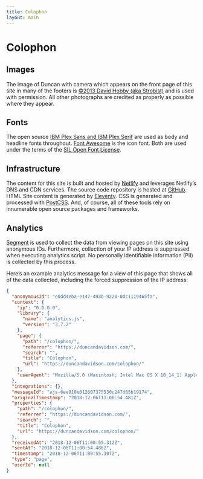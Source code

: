 ```yaml
---
title: Colophon
layout: main
---
```


# Colophon

## Images

The image of Duncan with camera which appears on the front page of this site in many of the footers is [©2013 David Hobby (aka Strobist)](http://strobist.blogspot.com/) and is used with permission. All other photographs are credited as properly as possible where they appear.

## Fonts

The open source [IBM Plex Sans and IBM Plex Serif](https://www.ibm.com/plex) are used as body and headline fonts throughout. [Font Awesome](https://fontawesome.com) is the icon font. Both are used under the terms of the [SIL Open Font License](https://opensource.org/licenses/OFL-1.1).

## Infrastructure

The content for this site is built and hosted by [Netlify](https://www.netlify.com/) and leverages Netlify’s DNS and CDN services. The source code repository is hosted at [GitHub](https://github.com/duncan/duncandavidson.com). HTML Site content is generated by [Eleventy](https://www.11ty.io/). CSS is generated and processed with [PostCSS](https://postcss.org/). And, of course, all of these tools rely on innumerable open source packages and frameworks.

## Analytics

[Segment](https://segment.com/) is used to collect the data from viewing pages on this site using anonymous IDs. Furthermore, collection of your IP address is suppressed when executing analytics script. No personally identifiable information (PII) is collected by this process.

Here’s an example analytics message for a view of this page that shows all of the data collected, including the forced suppression of the IP address:

``` json
{
  "anonymousId": "e8dd4eba-e147-493b-9220-0dc1119465fa",
  "context": {
    "ip": "0.0.0.0",
    "library": {
      "name": "analytics.js",
      "version": "3.7.2"
    },
    "page": {
      "path": "/colophon/",
      "referrer": "https://duncandavidson.com/",
      "search": "",
      "title": "Colophon",
      "url": "https://duncandavidson.com/colophon/"
    },
    "userAgent": "Mozilla/5.0 (Macintosh; Intel Mac OS X 10_14_1) AppleWebKit/537.36 (KHTML, like Gecko) Chrome/70.0.3538.110 Safari/537.36"
  },
  "integrations": {},
  "messageId": "ajs-6ee910e012607375530c247d65b19174",
  "originalTimestamp": "2018-12-06T11:00:54.481Z",
  "properties": {
    "path": "/colophon/",
    "referrer": "https://duncandavidson.com/",
    "search": "",
    "title": "Colophon",
    "url": "https://duncandavidson.com/colophon/"
  },
  "receivedAt": "2018-12-06T11:00:55.312Z",
  "sentAt": "2018-12-06T11:00:54.486Z",
  "timestamp": "2018-12-06T11:00:55.307Z",
  "type": "page",
  "userId": null
}
```
